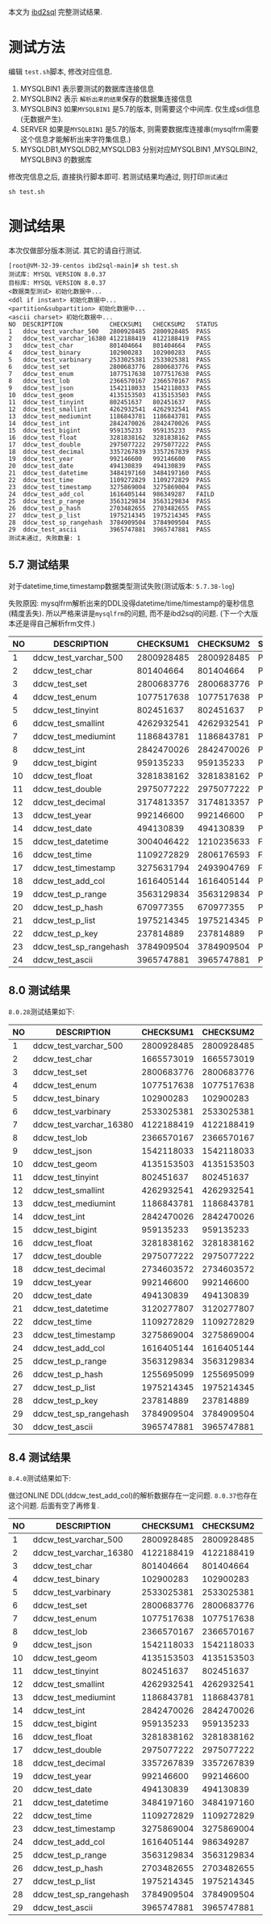 本文为 [ibd2sql](https://github.com/ddcw/ibd2sql) 完整测试结果.



# 测试方法

编辑 `test.sh`脚本, 修改对应信息.

1. MYSQLBIN1 表示要测试的数据库连接信息
2. MYSQLBIN2 表示 `解析出来的结果`保存的数据集连接信息
3. MYSQLBIN3 如果`MYSQLBIN1` 是5.7的版本, 则需要这个中间库. 仅生成sdi信息(无数据产生).
4. SERVER 如果是`MYSQLBIN1` 是5.7的版本, 则需要数据库连接串(mysqlfrm需要这个信息才能解析出来字符集信息.)
5. MYSQLDB1,MYSQLDB2,MYSQLDB3 分别对应MYSQLBIN1 ,MYSQLBIN2, MYSQLBIN3 的数据库



修改完信息之后, 直接执行脚本即可. 若测试结果均通过, 则打印`测试通过`

```shell
sh test.sh
```





# 测试结果

本次仅做部分版本测试.  其它的请自行测试.

```shell
[root@VM-32-39-centos ibd2sql-main]# sh test.sh 
测试库: MYSQL VERSION 8.0.37
目标库: MYSQL VERSION 8.0.37
<数据类型测试> 初始化数据中...
<ddl if instant> 初始化数据中...
<partition&subpartition> 初始化数据中...
<ascii charset> 初始化数据中...
NO 	DESCRIPTION         	CHECKSUM1 	CHECKSUM2 	STATUS    
1  	ddcw_test_varchar_500	2800928485	2800928485	PASS      
2  	ddcw_test_varchar_16380	4122188419	4122188419	PASS      
3  	ddcw_test_char      	801404664 	801404664 	PASS      
4  	ddcw_test_binary    	102900283 	102900283 	PASS      
5  	ddcw_test_varbinary 	2533025381	2533025381	PASS      
6  	ddcw_test_set       	2800683776	2800683776	PASS      
7  	ddcw_test_enum      	1077517638	1077517638	PASS      
8  	ddcw_test_lob       	2366570167	2366570167	PASS      
9  	ddcw_test_json      	1542118033	1542118033	PASS      
10 	ddcw_test_geom      	4135153503	4135153503	PASS      
11 	ddcw_test_tinyint   	802451637 	802451637 	PASS      
12 	ddcw_test_smallint  	4262932541	4262932541	PASS      
13 	ddcw_test_mediumint 	1186843781	1186843781	PASS      
14 	ddcw_test_int       	2842470026	2842470026	PASS      
15 	ddcw_test_bigint    	959135233 	959135233 	PASS      
16 	ddcw_test_float     	3281838162	3281838162	PASS      
17 	ddcw_test_double    	2975077222	2975077222	PASS      
18 	ddcw_test_decimal   	3357267839	3357267839	PASS      
19 	ddcw_test_year      	992146600 	992146600 	PASS      
20 	ddcw_test_date      	494130839 	494130839 	PASS      
21 	ddcw_test_datetime  	3484197160	3484197160	PASS      
22 	ddcw_test_time      	1109272829	1109272829	PASS      
23 	ddcw_test_timestamp 	3275869004	3275869004	PASS      
24 	ddcw_test_add_col   	1616405144	986349287 	FAILD     
25 	ddcw_test_p_range   	3563129834	3563129834	PASS      
26 	ddcw_test_p_hash    	2703482655	2703482655	PASS      
27 	ddcw_test_p_list    	1975214345	1975214345	PASS      
28 	ddcw_test_sp_rangehash	3784909504	3784909504	PASS      
29 	ddcw_test_ascii     	3965747881	3965747881	PASS      
测试未通过, 失败数量: 1

```



## 5.7 测试结果

对于datetime,time,timestamp数据类型测试失败(测试版本: `5.7.38-log`)

失败原因: mysqlfrm解析出来的DDL没得datetime/time/timestamp的毫秒信息(精度丢失). 所以严格来讲是`mysqlfrm`的问题, 而不是ibd2sql的问题. (下一个大版本还是得自己解析frm文件.)

| NO   | DESCRIPTION            | CHECKSUM1  | CHECKSUM2  | STATUS |
| ---- | ---------------------- | ---------- | ---------- | ------ |
| 1    | ddcw_test_varchar_500  | 2800928485 | 2800928485 | PASS   |
| 2    | ddcw_test_char         | 801404664  | 801404664  | PASS   |
| 3    | ddcw_test_set          | 2800683776 | 2800683776 | PASS   |
| 4    | ddcw_test_enum         | 1077517638 | 1077517638 | PASS   |
| 5    | ddcw_test_tinyint      | 802451637  | 802451637  | PASS   |
| 6    | ddcw_test_smallint     | 4262932541 | 4262932541 | PASS   |
| 7    | ddcw_test_mediumint    | 1186843781 | 1186843781 | PASS   |
| 8    | ddcw_test_int          | 2842470026 | 2842470026 | PASS   |
| 9    | ddcw_test_bigint       | 959135233  | 959135233  | PASS   |
| 10   | ddcw_test_float        | 3281838162 | 3281838162 | PASS   |
| 11   | ddcw_test_double       | 2975077222 | 2975077222 | PASS   |
| 12   | ddcw_test_decimal      | 3174813357 | 3174813357 | PASS   |
| 13   | ddcw_test_year         | 992146600  | 992146600  | PASS   |
| 14   | ddcw_test_date         | 494130839  | 494130839  | PASS   |
| 15   | ddcw_test_datetime     | 3004046422 | 1210235633 | FAILD  |
| 16   | ddcw_test_time         | 1109272829 | 2806176593 | FAILD  |
| 17   | ddcw_test_timestamp    | 3275631794 | 2493904769 | FAILD  |
| 18   | ddcw_test_add_col      | 1616405144 | 1616405144 | PASS   |
| 19   | ddcw_test_p_range      | 3563129834 | 3563129834 | PASS   |
| 20   | ddcw_test_p_hash       | 670977355  | 670977355  | PASS   |
| 21   | ddcw_test_p_list       | 1975214345 | 1975214345 | PASS   |
| 22   | ddcw_test_p_key        | 237814889  | 237814889  | PASS   |
| 23   | ddcw_test_sp_rangehash | 3784909504 | 3784909504 | PASS   |
| 24   | ddcw_test_ascii        | 3965747881 | 3965747881 | PASS   |



## 8.0 测试结果

`8.0.28`测试结果如下:

| NO   | DESCRIPTION             | CHECKSUM1  | CHECKSUM2  | STATUS |
| ---- | ----------------------- | ---------- | ---------- | ------ |
| 1    | ddcw_test_varchar_500   | 2800928485 | 2800928485 | PASS   |
| 2    | ddcw_test_char          | 1665573019 | 1665573019 | PASS   |
| 3    | ddcw_test_set           | 2800683776 | 2800683776 | PASS   |
| 4    | ddcw_test_enum          | 1077517638 | 1077517638 | PASS   |
| 5    | ddcw_test_binary        | 102900283  | 102900283  | PASS   |
| 6    | ddcw_test_varbinary     | 2533025381 | 2533025381 | PASS   |
| 7    | ddcw_test_varchar_16380 | 4122188419 | 4122188419 | PASS   |
| 8    | ddcw_test_lob           | 2366570167 | 2366570167 | PASS   |
| 9    | ddcw_test_json          | 1542118033 | 1542118033 | PASS   |
| 10   | ddcw_test_geom          | 4135153503 | 4135153503 | PASS   |
| 11   | ddcw_test_tinyint       | 802451637  | 802451637  | PASS   |
| 12   | ddcw_test_smallint      | 4262932541 | 4262932541 | PASS   |
| 13   | ddcw_test_mediumint     | 1186843781 | 1186843781 | PASS   |
| 14   | ddcw_test_int           | 2842470026 | 2842470026 | PASS   |
| 15   | ddcw_test_bigint        | 959135233  | 959135233  | PASS   |
| 16   | ddcw_test_float         | 3281838162 | 3281838162 | PASS   |
| 17   | ddcw_test_double        | 2975077222 | 2975077222 | PASS   |
| 18   | ddcw_test_decimal       | 2734603572 | 2734603572 | PASS   |
| 19   | ddcw_test_year          | 992146600  | 992146600  | PASS   |
| 20   | ddcw_test_date          | 494130839  | 494130839  | PASS   |
| 21   | ddcw_test_datetime      | 3120277807 | 3120277807 | PASS   |
| 22   | ddcw_test_time          | 1109272829 | 1109272829 | PASS   |
| 23   | ddcw_test_timestamp     | 3275869004 | 3275869004 | PASS   |
| 24   | ddcw_test_add_col       | 1616405144 | 1616405144 | PASS   |
| 25   | ddcw_test_p_range       | 3563129834 | 3563129834 | PASS   |
| 26   | ddcw_test_p_hash        | 1255695099 | 1255695099 | PASS   |
| 27   | ddcw_test_p_list        | 1975214345 | 1975214345 | PASS   |
| 28   | ddcw_test_p_key         | 237814889  | 237814889  | PASS   |
| 29   | ddcw_test_sp_rangehash  | 3784909504 | 3784909504 | PASS   |
| 30   | ddcw_test_ascii         | 3965747881 | 3965747881 | PASS   |





## 8.4 测试结果

`8.4.0`测试结果如下:

做过ONLINE DDL(ddcw_test_add_col)的解析数据存在一定问题. `8.0.37`也存在这个问题. 后面有空了再修复.

| NO   | DESCRIPTION             | CHECKSUM1  | CHECKSUM2  | STATUS |
| ---- | ----------------------- | ---------- | ---------- | ------ |
| 1    | ddcw_test_varchar_500   | 2800928485 | 2800928485 | PASS   |
| 2    | ddcw_test_varchar_16380 | 4122188419 | 4122188419 | PASS   |
| 3    | ddcw_test_char          | 801404664  | 801404664  | PASS   |
| 4    | ddcw_test_binary        | 102900283  | 102900283  | PASS   |
| 5    | ddcw_test_varbinary     | 2533025381 | 2533025381 | PASS   |
| 6    | ddcw_test_set           | 2800683776 | 2800683776 | PASS   |
| 7    | ddcw_test_enum          | 1077517638 | 1077517638 | PASS   |
| 8    | ddcw_test_lob           | 2366570167 | 2366570167 | PASS   |
| 9    | ddcw_test_json          | 1542118033 | 1542118033 | PASS   |
| 10   | ddcw_test_geom          | 4135153503 | 4135153503 | PASS   |
| 11   | ddcw_test_tinyint       | 802451637  | 802451637  | PASS   |
| 12   | ddcw_test_smallint      | 4262932541 | 4262932541 | PASS   |
| 13   | ddcw_test_mediumint     | 1186843781 | 1186843781 | PASS   |
| 14   | ddcw_test_int           | 2842470026 | 2842470026 | PASS   |
| 15   | ddcw_test_bigint        | 959135233  | 959135233  | PASS   |
| 16   | ddcw_test_float         | 3281838162 | 3281838162 | PASS   |
| 17   | ddcw_test_double        | 2975077222 | 2975077222 | PASS   |
| 18   | ddcw_test_decimal       | 3357267839 | 3357267839 | PASS   |
| 19   | ddcw_test_year          | 992146600  | 992146600  | PASS   |
| 20   | ddcw_test_date          | 494130839  | 494130839  | PASS   |
| 21   | ddcw_test_datetime      | 3484197160 | 3484197160 | PASS   |
| 22   | ddcw_test_time          | 1109272829 | 1109272829 | PASS   |
| 23   | ddcw_test_timestamp     | 3275869004 | 3275869004 | PASS   |
| 24   | ddcw_test_add_col       | 1616405144 | 986349287  | FAILD  |
| 25   | ddcw_test_p_range       | 3563129834 | 3563129834 | PASS   |
| 26   | ddcw_test_p_hash        | 2703482655 | 2703482655 | PASS   |
| 27   | ddcw_test_p_list        | 1975214345 | 1975214345 | PASS   |
| 28   | ddcw_test_sp_rangehash  | 3784909504 | 3784909504 | PASS   |
| 29   | ddcw_test_ascii         | 3965747881 | 3965747881 | PASS   |